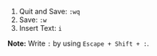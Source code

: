 1. Quit and Save: `:wq`
2. Save: `:w`
3. Insert Text: `i`

**Note:** Write `:` by using `Escape + Shift + :`.

